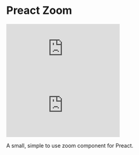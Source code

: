 # Preact Zoom

[![gzip size](http://img.badgesize.io/https://unpkg.com/preact-zoom/dist/zoomable.min.js?compression=gzip&label=gzip)](https://unpkg.com/preact-zoom/dist/zoomable.min.js)
[![brotli size](http://img.badgesize.io/https://unpkg.com/preact-zoom/dist/zoomable.min.js?compression=brotli&label=brotli)](https://unpkg.com/preact/dist/zoomable.min.js)

A small, simple to use zoom component for Preact.
